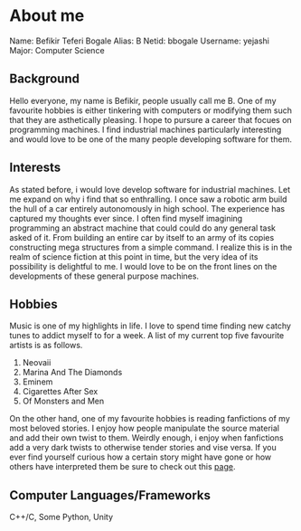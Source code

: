 # About me

Name: Befikir Teferi Bogale
Alias: B
Netid: bbogale
Username: yejashi
Major: Computer Science

## Background
Hello everyone, my name is Befikir, people usually call me B. One of my favourite hobbies is either tinkering with computers
or modifying them such that they are asthetically pleasing. I hope to pursure a career that focues on programming machines.
I find industrial machines particularly interesting and would love to be one of the many people developing software for them.

## Interests
As stated before, i would love develop software for industrial machines. Let me expand on why i find that so enthralling.
I once saw a robotic arm build the hull of a car entirely autonomously in high school. The experience has captured my thoughts ever
since. I often find myself imagining programming an abstract machine that could could do any general task asked of it. From building an
entire car by itself to an army of its copies constructing mega structures from a simple command. I realize this is in the realm of science 
fiction at this point in time, but the very idea of its possibility is delightful to me. I would love to be on the front lines on the developments
of these general purpose machines.

## Hobbies
Music is one of my highlights in life. I love to spend time finding new catchy tunes to addict myself to for a week. A list of my current top five
favourite artists is as follows.

1. Neovaii
2. Marina And The Diamonds
3. Eminem
4. Cigarettes After Sex
5. Of Monsters and Men


On the other hand, one of my favourite hobbies is reading fanfictions of my most beloved stories. I enjoy how people manipulate
the source material and add their own twist to them. Weirdly enough, i enjoy when fanfictions add a very dark twists to otherwise
tender stories and vise versa. If you ever find yourself curious how a certain story might have gone or how others have interpreted them
be sure to check out this [page](https://www.fanfiction.net).

## Computer Languages/Frameworks
C++/C, Some Python, Unity


